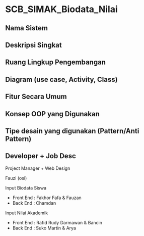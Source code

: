 # SCB_SIMAK_Biodata_Nilai 


## Nama Sistem


## Deskripsi Singkat


## Ruang Lingkup Pengembangan


## Diagram (use case, Activity, Class)


## Fitur Secara Umum


## Konsep OOP yang Digunakan

## Tipe desain yang digunakan (Pattern/Anti Pattern)


## Developer + Job Desc
Project Manager + Web Design

Fauzi (osi)

Input Biodata Siswa
- Front End : Fakhor Fafa & Fauzan
- Back End  : Chamdan

Input Nilai Akademik
- Front End : Rafid Rudy Darmawan & Bancin
- Back End  : Suko Martin & Arya
